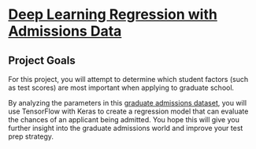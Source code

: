 # [Deep Learning Regression with Admissions Data](https://www.codecademy.com/paths/build-deep-learning-models-with-tensorflow/tracks/dlsp-getting-started-with-tensorflow/modules/dlsp-regression-challenge-project/projects/deep-learning-regression-with-admissions-data)

## Project Goals
For this project, you will attempt to determine which student factors (such as test scores) are most important when applying to graduate school.

By analyzing the parameters in this [graduate admissions dataset](https://www.kaggle.com/mohansacharya/graduate-admissions?select=Admission_Predict_Ver1.1.csv), you will use TensorFlow with Keras to create a regression model that can evaluate the chances of an applicant being admitted. You hope this will give you further insight into the graduate admissions world and improve your test prep strategy.
